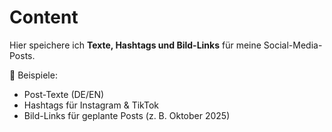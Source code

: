 # Content

Hier speichere ich **Texte, Hashtags und Bild-Links** für meine Social-Media-Posts.

📌 Beispiele:
- Post-Texte (DE/EN)
- Hashtags für Instagram & TikTok
- Bild-Links für geplante Posts (z. B. Oktober 2025)
